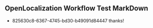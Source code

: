 ## OpenLocalization Workflow Test MarkDown
* 825630c8-6367-4745-bd30-b49091d84447 thanks!

<!--HONumber=Jul16_HO4-->



